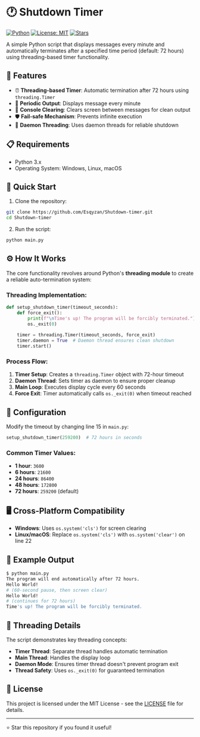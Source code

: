 # 🕐 Shutdown Timer

[![Python](https://img.shields.io/badge/Python-3.x-blue.svg)](https://python.org)
[![License: MIT](https://img.shields.io/badge/License-MIT-yellow.svg)](https://opensource.org/licenses/MIT)
[![Stars](https://img.shields.io/github/stars/Esqyzan/Shutdown-timer)](https://github.com/Esqyzan/Shutdown-timer/stargazers)

A simple Python script that displays messages every minute and automatically terminates after a specified time period (default: 72 hours) using threading-based timer functionality.

## 🌟 Features

- ⏰ **Threading-based Timer**: Automatic termination after 72 hours using `threading.Timer`
- 🔄 **Periodic Output**: Displays message every minute
- 🧹 **Console Clearing**: Clears screen between messages for clean output
- 🛡️ **Fail-safe Mechanism**: Prevents infinite execution
- 🔧 **Daemon Threading**: Uses daemon threads for reliable shutdown

## 📋 Requirements

- Python 3.x
- Operating System: Windows, Linux, macOS

## 🚀 Quick Start

1. Clone the repository:
```bash
git clone https://github.com/Esqyzan/Shutdown-timer.git
cd Shutdown-timer
```

2. Run the script:
```bash
python main.py
```

## ⚙️ How It Works

The core functionality revolves around Python's **threading module** to create a reliable auto-termination system:

### Threading Implementation:

```python
def setup_shutdown_timer(timeout_seconds):
    def force_exit():
        print(f"\nTime's up! The program will be forcibly terminated.")
        os._exit(0)
    
    timer = threading.Timer(timeout_seconds, force_exit)
    timer.daemon = True  # Daemon thread ensures clean shutdown
    timer.start()
```

### Process Flow:

1. **Timer Setup**: Creates a `threading.Timer` object with 72-hour timeout
2. **Daemon Thread**: Sets timer as daemon to ensure proper cleanup
3. **Main Loop**: Executes display cycle every 60 seconds
4. **Force Exit**: Timer automatically calls `os._exit(0)` when timeout reached

## 🔧 Configuration

Modify the timeout by changing line 15 in `main.py`:

```python
setup_shutdown_timer(259200)  # 72 hours in seconds
```

### Common Timer Values:
- **1 hour**: `3600`
- **6 hours**: `21600`  
- **24 hours**: `86400`
- **48 hours**: `172800`
- **72 hours**: `259200` (default)

## 🖥️ Cross-Platform Compatibility

- **Windows**: Uses `os.system('cls')` for screen clearing
- **Linux/macOS**: Replace `os.system('cls')` with `os.system('clear')` on line 22

## 📝 Example Output

```bash
$ python main.py
The program will end automatically after 72 hours.
Hello World!
# (60-second pause, then screen clear)
Hello World!
# (continues for 72 hours)
Time's up! The program will be forcibly terminated.
```

## 🧵 Threading Details

The script demonstrates key threading concepts:

- **Timer Thread**: Separate thread handles automatic termination
- **Main Thread**: Handles the display loop
- **Daemon Mode**: Ensures timer thread doesn't prevent program exit
- **Thread Safety**: Uses `os._exit(0)` for guaranteed termination

## 📄 License

This project is licensed under the MIT License - see the [LICENSE](LICENSE) file for details.

---

⭐ Star this repository if you found it useful!
